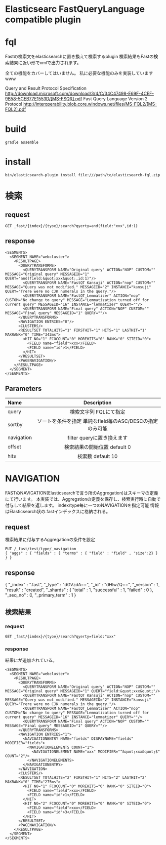 Elasticsearc FastQueryLanguage compatible plugin
==
# fql
Fastの検索文をelasticsearchに置き換えて検索するplugin
検索結果もFastの検索結果に近い形でxmlで出力されます。

全ての機能をカバーしてはいません。
私に必要な機能のみを実装していますwww

Query and Result Protocol Specification
http://download.microsoft.com/download/3/4/C/34C47498-E69F-4CEF-9B58-5CEB77E1553D/[MS-FSQR].pdf
Fast Query Language Version 2 Protocol
http://interoperability.blob.core.windows.net/files/MS-FQL2/[MS-FQL2].pdf

# build
```
gradle assemble
```

# install
```
bin/elasticsearch-plugin install file:///path/to/elasticsearch-fql.zip
```

# 検索 

## request
```
GET _fast/{index}/{tyoe}/search?qyerty=and(field:"xxx",id:1)
```

## response
```
<SEGMENTS>
  <SEGMENT NAME="webcluster">
    <RESULTPAGE>
      <QUERYTRANSFORMS>
        <QUERYTRANSFORM NAME="Original query" ACTION="NOP" CUSTOM="" MESSAGE="Original query" MESSAGEID="1" QUERT="and(field:&quot;xxx&quot;,id:1)"/>
        <QUERYTRANSFORM NAME="FastQT Kansuji" ACTION="nop" CUSTOM="" MESSAGE="Query was not modified." MESSAGEID="2" INSTANCE="kansuji" QUERY="Trere were no CJK numerals in the query."/>
        <QUERYTRANSFORM NAME="FastQT_Lemmatizer" ACTION="nop" CUSTOM="No change to query" MESSAGE="Lemmatization turned off for current query" MESSAGEID="16" INSTANCE="lemmatizer" QUERY=""/>
        <QUERYTRANSFORM NAME="Final query" ACTION="NOP" CUSTOM="" MESSAGE="Final query" MESSAGEID="1" QUERY=""/>
      </QUERYTRANSFORMS>
      <NAVIGATION ENTRIES="0"/>
      <CLUSTERS/>
      <RESULTSET TOTALHITS="1" FIRSTHIT="1" HITS="1" LASTHIT="1" MAXRANK="0" TIME="342ms">
        <HIT NO="1" FCOCOUNT="0" MOREHITS="0" RANK="0" SITEID="0">
          <FIELD name="field">xxx</FIELD>
          <FIELD name="id">1</FIELD>
        </HIT>
      </RESULTSET>
      <PAGENAVIGATION/>
    </RESULTPAGE>
  </SEGMENT>
</SEGMENTS>
```

## Parameters
| Name                    | Description                              |
|:------------------------|:----------------------------------------:|
|query|検索文字列 FQLにて指定|
|sortby|ソートを条件を指定 単純なfield毎のASC/DESCの指定のみ可能|
|navigation|filter queryに置き換えます|
|offset|検索結果の開始位置 default 0|
|hits|検索数 default 10|

# NAVIGATION
FASTのNAVIGATION(Elasticsearchで言う所のAggregation)はスキーマの定義にて行います。
本実装では、Aggregstionの定義を保存し、検索実行時に自動で付与して結果を返します。
index/type毎に一つのNAVIGATIONを指定可能
情報はElasticsearch状の.fastインデックスに格納される。

## request
検索結果に付与するAggregationの条件を設定
```
PUT /_fast/test/type/_navigation
{ "aggs" : { "fields" : { "terms" : { "field" : "field" , "size":2} } } }
```

## response
{
  "_index" : ".fast",
  "_type" : "dGVzdA==",
  "_id" : "dHlwZQ==",
  "_version" : 1,
  "result" : "created",
  "_shards" : {
    "total" : 1,
    "successful" : 1,
    "failed" : 0
  },
  "_seq_no" : 0,
  "_primary_term" : 1
}

## 検索結果
### request
```
GET _fast/{index}/{tyoe}/search?qyerty=field:"xxx"
```
### response
結果に<NAVIGATION>が追加されている。
```
<SEGMENTS>
  <SEGMENT NAME="webcluster">
    <RESULTPAGE>
      <QUERYTRANSFORMS>
        <QUERYTRANSFORM NAME="Original query" ACTION="NOP" CUSTOM="" MESSAGE="Original query" MESSAGEID="1" QUERT="field:&quot;xxx&quot;"/>
        <QUERYTRANSFORM NAME="FastQT Kansuji" ACTION="nop" CUSTOM="" MESSAGE="Query was not modified." MESSAGEID="2" INSTANCE="kansuji" QUERY="Trere were no CJK numerals in the query."/>
        <QUERYTRANSFORM NAME="FastQT_Lemmatizer" ACTION="nop" CUSTOM="No change to query" MESSAGE="Lemmatization turned off for current query" MESSAGEID="16" INSTANCE="lemmatizer" QUERY=""/>
        <QUERYTRANSFORM NAME="Final query" ACTION="NOP" CUSTOM="" MESSAGE="Final query" MESSAGEID="1" QUERY=""/>
      </QUERYTRANSFORMS>
      <NAVIGATION ENTRIES="1">
        <NAVIGATIONENTRY NAME="fields" DISPAYNAME="fields" MODIFIER="fields">
          <NAVIGATIONELEMENTS COUNT="1">
            <NAVIGATIONELEMENT NAME="xxx" MODIFIER="^&quot;xxx&quot;$" COUNT="2"/>
          </NAVIGATIONELEMENTS>
        </NAVIGATIONENTRY>
      </NAVIGATION>
      <CLUSTERS/>
      <RESULTSET TOTALHITS="2" FIRSTHIT="1" HITS="2" LASTHIT="2" MAXRANK="0" TIME="275ms">
        <HIT NO="1" FCOCOUNT="0" MOREHITS="0" RANK="0" SITEID="0">
          <FIELD name="field">xxx</FIELD>
          <FIELD name="id">1</FIELD>
        </HIT>
        <HIT NO="2" FCOCOUNT="0" MOREHITS="0" RANK="0" SITEID="0">
          <FIELD name="field">xxx</FIELD>
          <FIELD name="id">3</FIELD>
        </HIT>
      </RESULTSET>
      <PAGENAVIGATION/>
    </RESULTPAGE>
  </SEGMENT>
</SEGMENTS>

```

